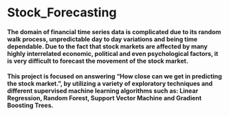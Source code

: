 # Stock_Forecasting
#### The domain of financial time series data is complicated due to its random walk process, unpredictable day to day variations and being time dependable. Due to the fact that stock markets are affected by many highly interrelated economic, political and even psychological factors, it is very difficult to forecast the movement of the stock market.
#### This project is focused on answering “How close can we get in predicting the stock market.”, by utilizing a variety of exploratory techniques and different supervised machine learning algorithms such as: Linear Regression, Random Forest, Support Vector Machine and Gradient Boosting Trees.
